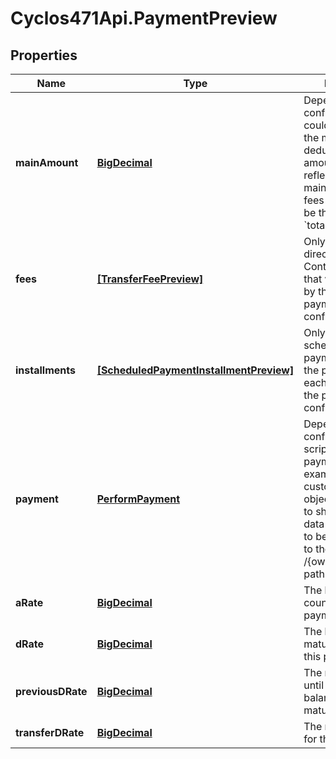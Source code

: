 # Cyclos471Api.PaymentPreview

## Properties
Name | Type | Description | Notes
------------ | ------------- | ------------- | -------------
**mainAmount** | [**BigDecimal**](BigDecimal.md) | Depending on the configured fees, it could happen that the main amount is deducted from fees amount. This reflects the new main amount. If no fees deduct, it will be the same as &#x60;totalAmount&#x60;.  | [optional] 
**fees** | [**[TransferFeePreview]**](TransferFeePreview.md) | Only returned for direct payments. Contains the fees that would be paid by the payer if the payment is confirmed.  | [optional] 
**installments** | [**[ScheduledPaymentInstallmentPreview]**](ScheduledPaymentInstallmentPreview.md) | Only returned for scheduled payments. Contains the previews of each installment, if the payment is confirmed.  | [optional] 
**payment** | [**PerformPayment**](PerformPayment.md) | Depending on the configuration, some script might alter the payment object, for example, filling in custom fields. This object can be used to show the actual data to the user, and to be posted again to the &#x60;POST /{owner}/payments/&#x60; path.  | [optional] 
**aRate** | [**BigDecimal**](BigDecimal.md) | The balance aging counter used for this payment | [optional] 
**dRate** | [**BigDecimal**](BigDecimal.md) | The balance maturity used for this payment | [optional] 
**previousDRate** | [**BigDecimal**](BigDecimal.md) | The number of days until the present balance reaches its maturity   | [optional] 
**transferDRate** | [**BigDecimal**](BigDecimal.md) | The maturity used for this payment | [optional] 


